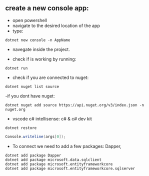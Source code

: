 ## create a new console app:
- open powershell 
- navigate to the desired location of the app
- type:
```shell
dotnet new console -n AppName
```
- navegate inside the project.

- check if is working by running:
```shell
dotnet run
```

- check if you are connected to nuget:
```shell
dotnet nuget list source
```

-if you dont have nuget:
```shell
dotnet nuget add source https://api.nuget.org/v3/index.json -n nuget.org
```

- vscode c# intellisense:
c# & c# dev kit

```shell
dotnet restore
```

```c#
Console.writeline(args[0]);
```

- To connect we need to add a few packages:
Dapper, 

```shell
dotnet add package Dapper
dotnet add package microsoft.data.sqlclient
dotnet add package microsoft.entityframeworkcore
dotnet add package microsoft.entityframeworkcore.sqlserver
```
